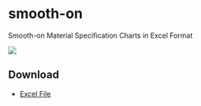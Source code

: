 # smooth-on
Smooth-on Material Specification Charts in Excel Format

![](https://github.com/johnantoni/smooth-on/blob/master/smooth-on.png)

## Download

* [Excel File](https://github.com/johnantoni/smooth-on/blob/master/smooth-on.xlsx)
